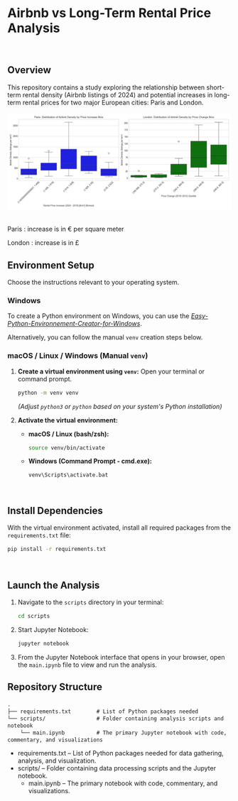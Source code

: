 # Airbnb vs Long-Term Rental Price Analysis
&nbsp;
## Overview

This repository contains a study exploring the relationship between short-term rental density (Airbnb listings of 2024) and potential increases in long-term rental prices for two major European cities: Paris and London.  
&nbsp;
![Airbnb Density Vs Price Change](res/box_plots.png)
&nbsp;

Paris : increase is in € per square meter

London : increase is in £

## Environment Setup

Choose the instructions relevant to your operating system.

### Windows

To create a Python environment on Windows, you can use the [*Easy-Python-Environnement-Creator-for-Windows*](https://github.com/arnaudlvq/Easy-Python-Environnement-Creator-for-Windows).

Alternatively, you can follow the manual `venv` creation steps below.

### macOS / Linux / Windows (Manual `venv`)

1.  **Create a virtual environment using `venv`:**
    Open your terminal or command prompt.

    ```bash
    python -m venv venv
    ```
    *(Adjust `python3` or `python` based on your system's Python installation)*

2.  **Activate the virtual environment:**

    *   **macOS / Linux (bash/zsh):**
        ```bash
        source venv/bin/activate
        ```

    *   **Windows (Command Prompt - cmd.exe):**
        ```batch
        venv\Scripts\activate.bat
        ```
&nbsp;
## Install Dependencies

With the virtual environment activated, install all required packages from the `requirements.txt` file:

```bash
pip install -r requirements.txt
```
&nbsp;
## Launch the Analysis

1. Navigate to the `scripts` directory in your terminal:
    ```bash
    cd scripts
    ```

2. Start Jupyter Notebook:
    ```bash
    jupyter notebook
    ```

3. From the Jupyter Notebook interface that opens in your browser, open the `main.ipynb` file to view and run the analysis.
&nbsp;
## Repository Structure
```text
.
├── requirements.txt        # List of Python packages needed
└── scripts/                # Folder containing analysis scripts and notebook
    └── main.ipynb          # The primary Jupyter notebook with code, commentary, and visualizations
```
* requirements.txt – List of Python packages needed for data gathering, analysis, and visualization.
* scripts/ – Folder containing data processing scripts and the Jupyter notebook.
    * main.ipynb – The primary notebook with code, commentary, and visualizations.
